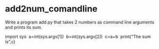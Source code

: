 # add2num_comandline
Write a program add.py that takes 2 numbers as command line arguments and prints its sum.

import sys 
a=int(sys.argv[1]) 
b=int(sys.argv[2]) 
c=a+b 
print("The sum is",c)
